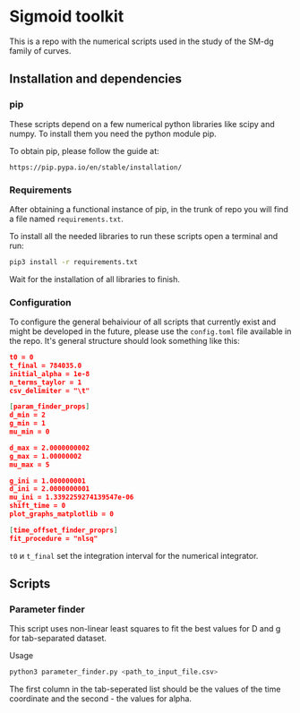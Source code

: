 # Sigmoid toolkit

This is a repo with the numerical scripts used in the study of the SM-dg family of curves.

## Installation and dependencies

### pip

These scripts depend on a few numerical python libraries like scipy and numpy. To install them you need the python module pip.

To obtain pip, please follow the guide at:

```
https://pip.pypa.io/en/stable/installation/
```

### Requirements

After obtaining a functional instance of pip, in the trunk of repo you will find a file named `requirements.txt`.

To install all the needed libraries to run these scripts open a terminal and run:

```bash
pip3 install -r requirements.txt
```

Wait for the installation of all libraries to finish. 


### Configuration

To configure the general behaiviour of all scripts that currently exist and might be developed in the future, please use the `config.toml` file available in the repo. It's general structure should look something like this:

```json
t0 = 0
t_final = 784035.0
initial_alpha = 1e-8
n_terms_taylor = 1
csv_delimiter = "\t"

[param_finder_props]
d_min = 2
g_min = 1
mu_min = 0

d_max = 2.0000000002
g_max = 1.00000002
mu_max = 5

g_ini = 1.000000001
d_ini = 2.0000000001
mu_ini = 1.3392259274139547e-06
shift_time = 0
plot_graphs_matplotlib = 0

[time_offset_finder_proprs]
fit_procedure = "nlsq"
```

`t0` и `t_final` set the integration interval for the numerical integrator.


## Scripts 

### Parameter finder

This script uses non-linear least squares to fit the best values for D and g for tab-separated dataset.

Usage

```bash
python3 parameter_finder.py <path_to_input_file.csv>
```

The first column in the tab-seperated list should be the values of the time coordinate and the second - the values for alpha.
